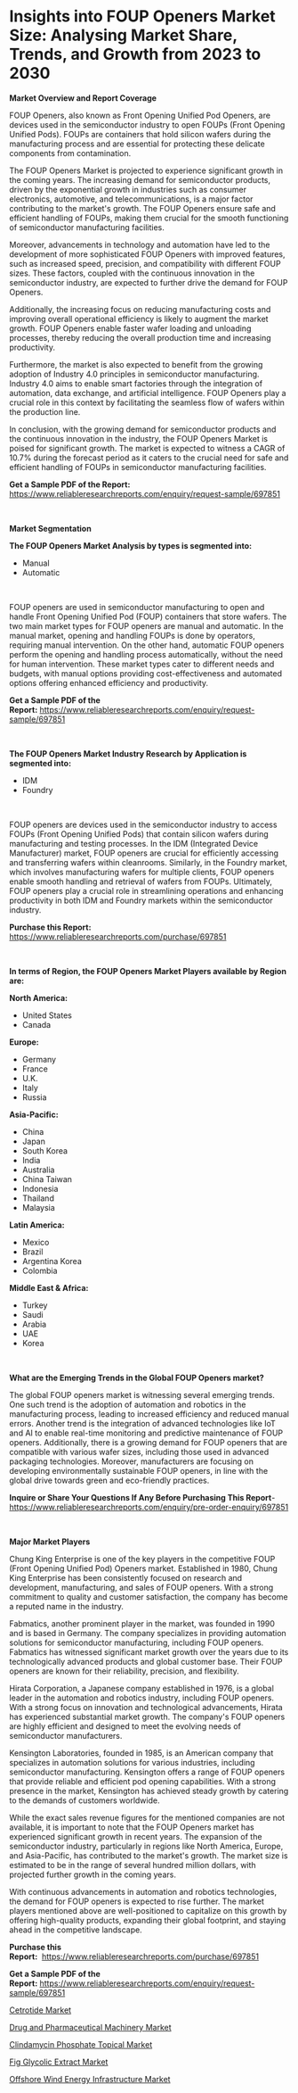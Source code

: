 <p><h1>Insights into FOUP Openers Market Size: Analysing Market Share, Trends, and Growth from 2023 to 2030</h1></p><p><strong>Market Overview and Report Coverage</strong></p>
<p><p>FOUP Openers, also known as Front Opening Unified Pod Openers, are devices used in the semiconductor industry to open FOUPs (Front Opening Unified Pods). FOUPs are containers that hold silicon wafers during the manufacturing process and are essential for protecting these delicate components from contamination.</p><p>The FOUP Openers Market is projected to experience significant growth in the coming years. The increasing demand for semiconductor products, driven by the exponential growth in industries such as consumer electronics, automotive, and telecommunications, is a major factor contributing to the market's growth. The FOUP Openers ensure safe and efficient handling of FOUPs, making them crucial for the smooth functioning of semiconductor manufacturing facilities.</p><p>Moreover, advancements in technology and automation have led to the development of more sophisticated FOUP Openers with improved features, such as increased speed, precision, and compatibility with different FOUP sizes. These factors, coupled with the continuous innovation in the semiconductor industry, are expected to further drive the demand for FOUP Openers.</p><p>Additionally, the increasing focus on reducing manufacturing costs and improving overall operational efficiency is likely to augment the market growth. FOUP Openers enable faster wafer loading and unloading processes, thereby reducing the overall production time and increasing productivity.</p><p>Furthermore, the market is also expected to benefit from the growing adoption of Industry 4.0 principles in semiconductor manufacturing. Industry 4.0 aims to enable smart factories through the integration of automation, data exchange, and artificial intelligence. FOUP Openers play a crucial role in this context by facilitating the seamless flow of wafers within the production line.</p><p>In conclusion, with the growing demand for semiconductor products and the continuous innovation in the industry, the FOUP Openers Market is poised for significant growth. The market is expected to witness a CAGR of 10.7% during the forecast period as it caters to the crucial need for safe and efficient handling of FOUPs in semiconductor manufacturing facilities.</p></p>
<p><strong>Get a Sample PDF of the Report:</strong> <a href="https://www.reliableresearchreports.com/enquiry/request-sample/697851">https://www.reliableresearchreports.com/enquiry/request-sample/697851</a></p>
<p>&nbsp;</p>
<p><strong>Market Segmentation</strong></p>
<p><strong>The FOUP Openers Market Analysis by types is segmented into:</strong></p>
<p><ul><li>Manual</li><li>Automatic</li></ul></p>
<p>&nbsp;</p>
<p><p>FOUP openers are used in semiconductor manufacturing to open and handle Front Opening Unified Pod (FOUP) containers that store wafers. The two main market types for FOUP openers are manual and automatic. In the manual market, opening and handling FOUPs is done by operators, requiring manual intervention. On the other hand, automatic FOUP openers perform the opening and handling process automatically, without the need for human intervention. These market types cater to different needs and budgets, with manual options providing cost-effectiveness and automated options offering enhanced efficiency and productivity.</p></p>
<p><strong>Get a Sample PDF of the Report:</strong>&nbsp;<a href="https://www.reliableresearchreports.com/enquiry/request-sample/697851">https://www.reliableresearchreports.com/enquiry/request-sample/697851</a></p>
<p>&nbsp;</p>
<p><strong>The FOUP Openers Market Industry Research by Application is segmented into:</strong></p>
<p><ul><li>IDM</li><li>Foundry</li></ul></p>
<p>&nbsp;</p>
<p><p>FOUP openers are devices used in the semiconductor industry to access FOUPs (Front Opening Unified Pods) that contain silicon wafers during manufacturing and testing processes. In the IDM (Integrated Device Manufacturer) market, FOUP openers are crucial for efficiently accessing and transferring wafers within cleanrooms. Similarly, in the Foundry market, which involves manufacturing wafers for multiple clients, FOUP openers enable smooth handling and retrieval of wafers from FOUPs. Ultimately, FOUP openers play a crucial role in streamlining operations and enhancing productivity in both IDM and Foundry markets within the semiconductor industry.</p></p>
<p><strong>Purchase this Report:</strong>&nbsp; <a href="https://www.reliableresearchreports.com/purchase/697851">https://www.reliableresearchreports.com/purchase/697851</a></p>
<p>&nbsp;</p>
<p><strong>In terms of Region, the FOUP Openers Market Players available by Region are:</strong></p>
<p>
    <p> <strong> North America: </strong>
        <ul>
            <li>United States</li>
            <li>Canada</li>
        </ul>
        </p> 
    <p> <strong> Europe: </strong>
        <ul>
            <li>Germany</li>
            <li>France</li>
            <li>U.K.</li>
            <li>Italy</li>
            <li>Russia</li>
        </ul>
        </p> 
    <p> <strong> Asia-Pacific: </strong>
        <ul>
            <li>China</li>
            <li>Japan</li>
            <li>South Korea</li>
            <li>India</li>
            <li>Australia</li>
            <li>China Taiwan</li>
            <li>Indonesia</li>
            <li>Thailand</li>
            <li>Malaysia</li>
        </ul>
        </p> 
    <p> <strong> Latin America: </strong>
        <ul>
            <li>Mexico</li>
            <li>Brazil</li>
            <li>Argentina Korea</li>
            <li>Colombia</li>
        </ul>
        </p> 
    <p> <strong> Middle East & Africa: </strong>
        <ul>
            <li>Turkey</li>
            <li>Saudi</li>
            <li>Arabia</li>
            <li>UAE</li>
            <li>Korea</li>
        </ul>
    </p>
    </p>
<p>&nbsp;</p>
<p><strong>What are the Emerging Trends in the Global FOUP Openers market?</strong></p>
<p><p>The global FOUP openers market is witnessing several emerging trends. One such trend is the adoption of automation and robotics in the manufacturing process, leading to increased efficiency and reduced manual errors. Another trend is the integration of advanced technologies like IoT and AI to enable real-time monitoring and predictive maintenance of FOUP openers. Additionally, there is a growing demand for FOUP openers that are compatible with various wafer sizes, including those used in advanced packaging technologies. Moreover, manufacturers are focusing on developing environmentally sustainable FOUP openers, in line with the global drive towards green and eco-friendly practices.</p></p>
<p><strong>Inquire or Share Your Questions If Any Before Purchasing This Report</strong>- <a href="https://www.reliableresearchreports.com/enquiry/pre-order-enquiry/697851">https://www.reliableresearchreports.com/enquiry/pre-order-enquiry/697851</a></p>
<p>&nbsp;</p>
<p><strong>Major Market Players</strong></p>
<p><p>Chung King Enterprise is one of the key players in the competitive FOUP (Front Opening Unified Pod) Openers market. Established in 1980, Chung King Enterprise has been consistently focused on research and development, manufacturing, and sales of FOUP openers. With a strong commitment to quality and customer satisfaction, the company has become a reputed name in the industry.</p><p>Fabmatics, another prominent player in the market, was founded in 1990 and is based in Germany. The company specializes in providing automation solutions for semiconductor manufacturing, including FOUP openers. Fabmatics has witnessed significant market growth over the years due to its technologically advanced products and global customer base. Their FOUP openers are known for their reliability, precision, and flexibility.</p><p>Hirata Corporation, a Japanese company established in 1976, is a global leader in the automation and robotics industry, including FOUP openers. With a strong focus on innovation and technological advancements, Hirata has experienced substantial market growth. The company's FOUP openers are highly efficient and designed to meet the evolving needs of semiconductor manufacturers.</p><p>Kensington Laboratories, founded in 1985, is an American company that specializes in automation solutions for various industries, including semiconductor manufacturing. Kensington offers a range of FOUP openers that provide reliable and efficient pod opening capabilities. With a strong presence in the market, Kensington has achieved steady growth by catering to the demands of customers worldwide.</p><p>While the exact sales revenue figures for the mentioned companies are not available, it is important to note that the FOUP Openers market has experienced significant growth in recent years. The expansion of the semiconductor industry, particularly in regions like North America, Europe, and Asia-Pacific, has contributed to the market's growth. The market size is estimated to be in the range of several hundred million dollars, with projected further growth in the coming years.</p><p>With continuous advancements in automation and robotics technologies, the demand for FOUP openers is expected to rise further. The market players mentioned above are well-positioned to capitalize on this growth by offering high-quality products, expanding their global footprint, and staying ahead in the competitive landscape.</p></p>
<p><strong>Purchase this Report:</strong>&nbsp;&nbsp;<a href="https://www.reliableresearchreports.com/purchase/697851">https://www.reliableresearchreports.com/purchase/697851</a></p>
<p></p>
<p><strong>Get a Sample PDF of the Report:</strong>&nbsp;<a href="https://www.reliableresearchreports.com/enquiry/request-sample/697851">https://www.reliableresearchreports.com/enquiry/request-sample/697851</a></p>
<p><p><a href="https://medium.com/@loretadervishi2013/cetrotide-market-competitive-analysis-market-trends-and-forecast-to-2030-176d013f5c33">Cetrotide Market</a></p><p><a href="https://www.linkedin.com/pulse/drug-pharmaceutical-machinery-market-insights-players-forecast-8svnc/">Drug and Pharmaceutical Machinery Market</a></p><p><a href="https://medium.com/@entelabrahimi1961/clindamycin-phosphate-topical-market-competitive-analysis-market-trends-and-forecast-to-2030-9ea01f83d3c7">Clindamycin Phosphate Topical Market</a></p><p><a href="https://www.linkedin.com/pulse/fig-glycolic-extract-market-share-amp-new-trends-analysis/">Fig Glycolic Extract Market</a></p><p><a href="https://www.linkedin.com/pulse/offshore-wind-energy-infrastructure-market-insights-players-b6ndc/">Offshore Wind Energy Infrastructure Market</a></p></p>